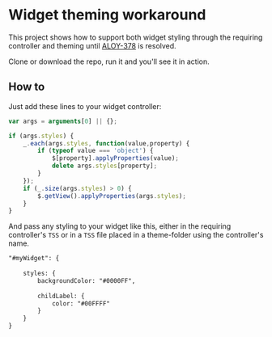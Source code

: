 # Widget theming workaround

This project shows how to support both widget styling through the requiring controller and theming until [ALOY-378](https://jira.appcelerator.org/browse/ALOY-378) is resolved.

Clone or download the repo, run it and you'll see it in action.

## How to

Just add these lines to your widget controller:

```javascript
var args = arguments[0] || {};

if (args.styles) {
	_.each(args.styles, function(value,property) {
		if (typeof value === 'object') {
			$[property].applyProperties(value);
			delete args.styles[property];
		}
	});
	if (_.size(args.styles) > 0) {
		$.getView().applyProperties(args.styles);
	}
}
```

And pass any styling to your widget like this, either in the requiring controller's `TSS` or in a `TSS` file placed in a theme-folder using the controller's name.

```xml
"#myWidget": {
	
	styles: {
		backgroundColor: "#0000FF",
		
		childLabel: {
			color: "#00FFFF"
		}
	}
}
```

